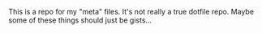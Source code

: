 This is a repo for my "meta" files. It's not really a true dotfile repo. Maybe some of these things should just be gists...
